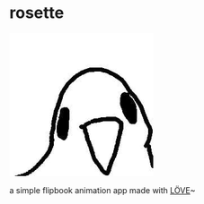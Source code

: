 # rosette
![animation](res/duck.jpg)

a simple flipbook animation app made with [LÖVE](https://love2d.org)~

